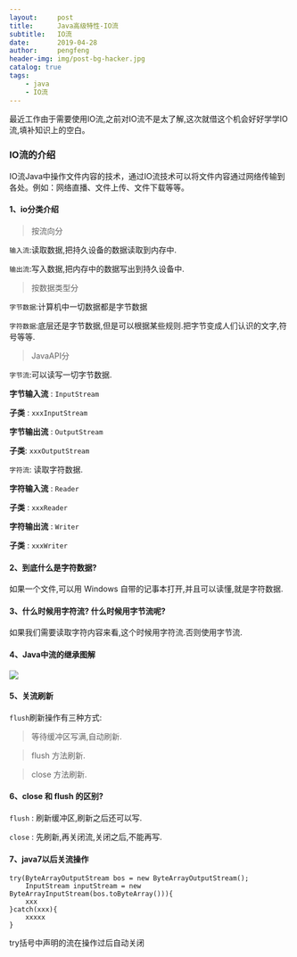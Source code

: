 ```yaml
---
layout:     post
title:      Java高级特性-IO流
subtitle:   IO流
date:       2019-04-28
author:     pengfeng
header-img: img/post-bg-hacker.jpg
catalog: true
tags:
    - java
    - IO流
---
```


最近工作由于需要使用IO流,之前对IO流不是太了解,这次就借这个机会好好学学IO流,填补知识上的空白。



### IO流的介绍
IO流Java中操作文件内容的技术，通过IO流技术可以将文件内容通过网络传输到各处。例如：网络直播、文件上传、文件下载等等。

#### 1、io分类介绍
>按流向分

`输入流`:读取数据,把持久设备的数据读取到内存中.

`输出流`:写入数据,把内存中的数据写出到持久设备中.

>按数据类型分

`字节数据`:计算机中一切数据都是字节数据

`字符数据`:底层还是字节数据,但是可以根据某些规则.把字节变成人们认识的文字,符号等等.

>JavaAPI分

`字节流`:可以读写一切字节数据.

**字节输入流** : `InputStream`

**子类** : `xxxInputStream`

**字节输出流** : `OutputStream`

**子类**: `xxxOutputStream`

`字符流`: 读取字符数据.

**字符输入流** : `Reader`

  **子类** : `xxxReader`
  
**字符输出流** : `Writer`

  **子类** : `xxxWriter`

#### 2、到底什么是字符数据?

如果一个文件,可以用 Windows 自带的记事本打开,并且可以读懂,就是字符数据.

#### 3、什么时候用字符流? 什么时候用字节流呢?
  如果我们需要读取字符内容来看,这个时候用字符流.否则使用字节流.
  
#### 4、Java中流的继承图解
![](http://47.100.206.217/group1/M00/00/00/rBAYR1zFVD6AJh1lAAJPsjMC4A8124.png)

#### 5、关流刷新
`flush`刷新操作有三种方式:

>等待缓冲区写满,自动刷新.

>flush 方法刷新.

>close 方法刷新.

#### 6、close 和 flush 的区别?

`flush` : 刷新缓冲区,刷新之后还可以写.

`close` : 先刷新,再关闭流,关闭之后,不能再写.

#### 7、java7以后关流操作

    try(ByteArrayOutputStream bos = new ByteArrayOutputStream();
        InputStream inputStream = new ByteArrayInputStream(bos.toByteArray())){
        xxx
    }catch(xxx){
        xxxxx
    }
try括号中声明的流在操作过后自动关闭